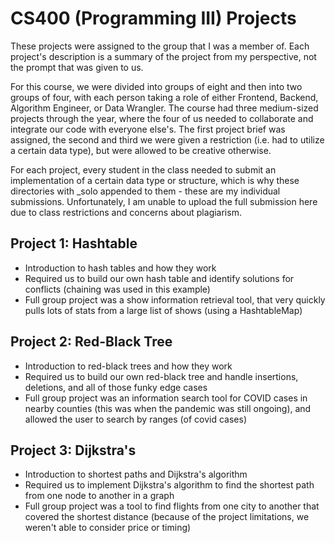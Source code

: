 # CS400 (Programming III) Projects

These projects were assigned to the group that I was a member of. Each project's description is a summary of the project from my perspective, not the prompt that was given to us.

For this course, we were divided into groups of eight and then into two groups of four, with each person taking a role of either Frontend, Backend, Algorithm Engineer, or Data Wrangler. The course had three medium-sized projects through the year, where the four of us needed to collaborate and integrate our code with everyone else's. The first project brief was assigned, the second and third we were given a restriction (i.e. had to utilize a certain data type), but were allowed to be creative otherwise.

For each project, every student in the class needed to submit an implementation of a certain data type or structure, which is why these directories with \_solo appended to them - these are my individual submissions. Unfortunately, I am unable to upload the full submission here due to class restrictions and concerns about plagiarism.

## Project 1: Hashtable

- Introduction to hash tables and how they work
- Required us to build our own hash table and identify solutions for conflicts (chaining was used in this example)
- Full group project was a show information retrieval tool, that very quickly pulls lots of stats from a large list of shows (using a HashtableMap)

## Project 2: Red-Black Tree

- Introduction to red-black trees and how they work
- Required us to build our own red-black tree and handle insertions, deletions, and all of those funky edge cases
- Full group project was an information search tool for COVID cases in nearby counties (this was when the pandemic was still ongoing), and allowed the user to search by ranges (of covid cases)

## Project 3: Dijkstra's

- Introduction to shortest paths and Dijkstra's algorithm
- Required us to implement Dijkstra's algorithm to find the shortest path from one node to another in a graph
- Full group project was a tool to find flights from one city to another that covered the shortest distance (because of the project limitations, we weren't able to consider price or timing)
